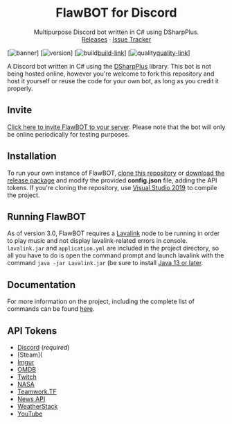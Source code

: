 <!-- TITLE -->
<p align="center">
  <h1 align="center">FlawBOT for Discord</h1>
  <p align="center">
    Multipurpose Discord bot written in C# using DSharpPlus.
    <br />
    <a href="https://github.com/CriticalFlaw/FlawBOT/releases">Releases</a>
    ·
    <a href="https://github.com/CriticalFlaw/FlawBOT/issues">Issue Tracker</a>
  </p>
</p>

<!-- CONTENT -->
[![banner][banner-image]]
[![version][version-badge]]
[![build][build-badge][build-link]]
[![quality][quality-badge][quality-link]]

A Discord bot written in C# using the [DSharpPlus][dsharp-link] library. This bot is not being hosted online, however you're welcome to fork this repository and host it yourself or reuse the code for your own bot, as long as you credit it properly. 

## Invite
[Click here to invite FlawBOT to your server][invite-link]. Please note that the bot will only be online periodically for testing purposes.

## Installation
To run your own instance of FlawBOT, [clone this repository][clone-link] or [download the release package][release-link] and modify the provided **config.json** file, adding the API tokens. If you're cloning the repository, use [Visual Studio 2019][vs-link] to compile the project. 

## Running FlawBOT
As of version 3.0, FlawBOT requires a [Lavalink][lava-link] node to be running in order to play music and not display lavalink-related errors in console. `lavalink.jar` and `application.yml` are included in the project directory, so all you have to do is open the command prompt and launch lavalink with the command `java -jar Lavalink.jar` (be sure to install [Java 13 or later][java-link].

## Documentation
For more information on the project, including the complete list of commands can be found [here][docs-link].

## API Tokens
* [Discord][api-discord] (*required*)
* [Steam](
* [Imgur][api-imgur]
* [OMDB][api-omdb]
* [Twitch][api-twitch]
* [NASA][api-news]
* [Teamwork.TF][api-teamwork]
* [News API][api-news]
* [WeatherStack][api-weather]
* [YouTube][api-youtube]

<!-- MARKDOWN LINKS -->
[banner-image]: https://i.imgur.com/YlbST5I.jpg
[version-badge]: https://img.shields.io/github/release/CriticalFlaw/FlawBOT.svg
[build-badge]: https://ci.appveyor.com/api/projects/status/6hw48u0v6muwxvvo?svg=true
[build-link]: https://ci.appveyor.com/project/CriticalFlaw/flawbot
[quality-badge]: https://api.codacy.com/project/badge/Grade/1747be5dd35645369b747b81cc86701c
[quality-link]: https://www.codacy.com/app/CriticalFlaw/FlawBOT?utm_source=github.com&amp;utm_medium=referral&amp;utm_content=CriticalFlaw/FlawBOT&amp;utm_campaign=Badge_Grade
[dsharp-link]: https://github.com/DSharpPlus/DSharpPlus
[docs-link]: https://flawbot.criticalflaw.ca/
[invite-link]: https://discordapp.com/oauth2/authorize?client_id=339833029013012483&scope=bot&permissions=66186303
[clone-link]: https://github.com/CriticalFlaw/FlawBOT/archive/master.zip
[release-link]: https://github.com/CriticalFlaw/FlawBOT/releases
[vs-link]: https://visualstudio.microsoft.com/
[lava-link]: https://github.com/Frederikam/Lavalink#requirements
[java-link]: https://www.oracle.com/java/technologies/javase-jdk13-downloads.html
[api-discord]: https://discordapp.com/developers/applications/me
[api-steam]: https://steamcommunity.com/dev/apikey
[api-imgur]: https://api.imgur.com/oauth2/addclient
[api-omdb]: http://www.omdbapi.com/apikey.aspx
[api-twitch]: https://dev.twitch.tv/dashboard/apps/create
[api-news]: https://api.nasa.gov/
[api-teamwork]: https://github.com/teamworktf/website_api
[api-news]: https://newsapi.org/
[api-weather]: https://weatherstack.com/
[api-youtube]: https://console.cloud.google.com/projectselector/apis/credentials